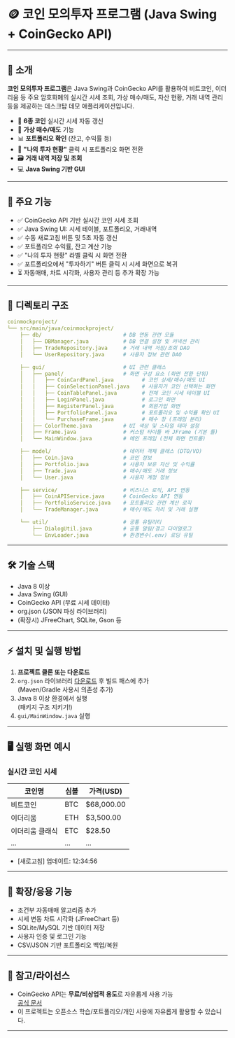 # 🪙 코인 모의투자 프로그램 (Java Swing + CoinGecko API)

<!--[screenshot](./screenshot.png)--> <!-- 스크린샷 첨부시 사용, 없으면 삭제 가능 -->

---

## 📌 소개

**코인 모의투자 프로그램**은 Java Swing과 CoinGecko API를 활용하여
비트코인, 이더리움 등 주요 암호화폐의 실시간 시세 조회, 가상 매수/매도, 자산 현황, 거래 내역 관리 등을 제공하는 데스크탑 데모 애플리케이션입니다.

- 💱 **6종 코인** 실시간 시세 자동 갱신  
- 🧾 **가상 매수/매도** 기능  
- 📊 **포트폴리오 확인** (잔고, 수익률 등)  
- 🧠 **"나의 투자 현황"** 클릭 시 포트폴리오 화면 전환  
- 🗃️ **거래 내역 저장 및 조회**  
- 💻 **Java Swing 기반 GUI**

---

## 🚀 주요 기능

- ✅ CoinGecko API 기반 실시간 코인 시세 조회
- ✅ Java Swing UI: 시세 테이블, 포트폴리오, 거래내역
- ✅ 수동 새로고침 버튼 및 5초 자동 갱신
- ✅ 포트폴리오 수익률, 잔고 계산 기능
- ✅ "나의 투자 현황" 라벨 클릭 시 화면 전환
- ✅ 포트폴리오에서 "투자하기" 버튼 클릭 시 시세 화면으로 복귀
- ⏳ 자동매매, 차트 시각화, 사용자 관리 등 추가 확장 가능

---

## 📂 디렉토리 구조
```yaml
coinmockproject/
└── src/main/java/coinmockproject/
    ├── db/                          # DB 연동 관련 모듈
    │   ├── DBManager.java           # DB 연결 설정 및 커넥션 관리
    │   ├── TradeRepository.java     # 거래 내역 저장/조회 DAO
    │   └── UserRepository.java      # 사용자 정보 관련 DAO

    ├── gui/                         # UI 관련 클래스
    │   ├── panel/                   # 화면 구성 요소 (화면 전환 단위)
    │   │   ├── CoinCardPanel.java         # 코인 상세/매수/매도 UI
    │   │   ├── CoinSelectionPanel.java    # 사용자가 코인 선택하는 화면
    │   │   ├── CoinTablePanel.java        # 전체 코인 시세 테이블 UI
    │   │   ├── LoginPanel.java            # 로그인 화면
    │   │   ├── RegisterPanel.java         # 회원가입 화면
    │   │   ├── PortfolioPanel.java        # 포트폴리오 및 수익률 확인 UI
    │   │   └── PurchaseFrame.java         # 매수 창 (프레임 분리)
    │   ├── ColorTheme.java          # UI 색상 및 스타일 테마 설정
    │   ├── Frame.java               # 커스텀 타이틀 바 JFrame (기본 틀)
    │   └── MainWindow.java          # 메인 프레임 (전체 화면 컨트롤)

    ├── model/                       # 데이터 객체 클래스 (DTO/VO)
    │   ├── Coin.java                # 코인 정보
    │   ├── Portfolio.java           # 사용자 보유 자산 및 수익률
    │   ├── Trade.java               # 매수/매도 거래 정보
    │   └── User.java                # 사용자 계정 정보

    ├── service/                     # 비즈니스 로직, API 연동
    │   ├── CoinAPIService.java      # CoinGecko API 연동
    │   ├── PortfolioService.java    # 포트폴리오 관련 계산 로직
    │   └── TradeManager.java        # 매수/매도 처리 및 거래 실행

    └── util/                        # 공통 유틸리티
        ├── DialogUtil.java          # 공통 알림/경고 다이얼로그
        └── EnvLoader.java           # 환경변수(.env) 로딩 유틸
```
---

## 🛠️ 기술 스택

- Java 8 이상
- Java Swing (GUI)
- CoinGecko API (무료 시세 데이터)
- org.json (JSON 파싱 라이브러리)
- (확장시) JFreeChart, SQLite, Gson 등

---

## ⚡ 설치 및 실행 방법

1. **프로젝트 클론 또는 다운로드**
2. `org.json` 라이브러리 [다운로드](https://mvnrepository.com/artifact/org.json/json) 후 빌드 패스에 추가  
   (Maven/Gradle 사용시 의존성 추가)
3. Java 8 이상 환경에서 실행  
   (패키지 구조 지키기!)
4. `gui/MainWindow.java` 실행

---
## 🖥️ 실행 화면 예시

### 실시간 코인 시세
| 코인명      | 심볼  | 가격(USD)     |
| -------- | --- | ----------- |
| 비트코인     | BTC | \$68,000.00 |
| 이더리움     | ETH | \$3,500.00  |
| 이더리움 클래식 | ETC | \$28.50     |
| ...      | ... | ...         |

- [새로고침]   업데이트: 12:34:56
---

## 🔧 확장/응용 기능

- 조건부 자동매매 알고리즘 추가
- 시세 변동 차트 시각화 (JFreeChart 등)
- SQLite/MySQL 기반 데이터 저장
- 사용자 인증 및 로그인 기능
- CSV/JSON 기반 포트폴리오 백업/복원

---

## 📝 참고/라이선스

- CoinGecko API는 **무료/비상업적 용도**로 자유롭게 사용 가능  
  [공식 문서](https://www.coingecko.com/en/api/documentation)
- 이 프로젝트는 오픈소스 학습/포트폴리오/개인 사용에 자유롭게 활용할 수 있습니다.

---

